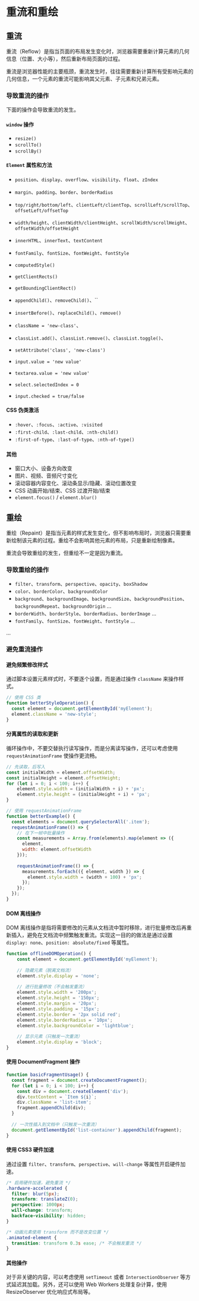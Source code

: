 # 重流和重绘

## 重流

重流（Reflow）是指当页面的布局发生变化时，浏览器需要重新计算元素的几何信息（位置、大小等），然后重新布局页面的过程。

重流是浏览器性能的主要瓶颈，重流发生时，往往需要重新计算所有受影响元素的几何信息，一个元素的重流可能影响其父元素、子元素和兄弟元素。

### 导致重流的操作

下面的操作会导致重流的发生。

#### `window` 操作

- `resize()`
- `scrollTo()`
- `scrollBy()`

#### `Element` 属性和方法

- `position`、`display`、`overflow`、`visibility`、`float`、`zIndex`
- `margin`、`padding`、`border`、`borderRadius`
- `top/right/bottom/left`、`clientLeft/clientTop`、`scrollLeft/scrollTop`、`offsetLeft/offsetTop`
- `width/height`、`clientWidth/clientHeight`、`scrollWidth/scrollHeight`、`offsetWidth/offsetHeight`

- `innerHTML`、`innerText`、`textContent`
- `fontFamily`、`fontSize`、`fontWeight`、`fontStyle`

- `computedStyle()`
- `getClientRects()`
- `getBoundingClientRect()`

- `appendChild()`、`removeChild()`、``
- `insertBefore()`、`replaceChild()`、`remove()`

- `className = 'new-class'`、
- `classList.add()`、`classList.remove()`、`classList.toggle()`、
- `setAttribute('class', 'new-class')`

- `input.value = 'new value'`
- `textarea.value = 'new value'`
- `select.selectedIndex = 0`
- `input.checked = true/false`

#### CSS 伪类激活

- `:hover`、`:focus`、`:active`、`:visited`
- `:first-child`、`:last-child`、`:nth-child()`
- `:first-of-type`、`:last-of-type`、`:nth-of-type()`

#### 其他

- 窗口大小、设备方向改变
- 图片、视频、音频尺寸变化
- 滚动容器内容变化、滚动条显示/隐藏、滚动位置改变
- CSS 动画开始/结束、CSS 过渡开始/结束
- `element.focus()` / `element.blur()`

## 重绘

重绘（Repaint）是指当元素的样式发生变化，但不影响布局时，浏览器只需要重新绘制该元素的过程。重绘不会影响其他元素的布局，只是重新绘制像素。

重流会导致重绘的发生，但重绘不一定是因为重流。

### 导致重绘的操作

- `filter`、`transform`、`perspective`、`opacity`、`boxShadow`
- `color`、`borderColor`、`backgroundColor`
- `background`、`backgroundImage`、`backgroundSize`、`backgroundPosition`、`backgroundRepeat`、`backgroundOrigin` ...
- `borderWidth`、`borderStyle`、`borderRadius`、`borderImage` ...
- `fontFamily`、`fontSize`、`fontWeight`、`fontStyle` ...

...

### 避免重流操作

#### 避免频繁修改样式

通过脚本设置元素样式时，不要逐个设置，而是通过操作 `className` 来操作样式。

```javascript
// 使用 CSS 类
function betterStyleOperation() {
  const element = document.getElementById('myElement');
  element.className = 'new-style';
}
```

#### 分离属性的读取和更新

循环操作中，不要交替执行读写操作，而是分离读写操作，还可以考虑使用 `requestAnimationFrame` 使操作更流畅。

```javascript
// 先读取，后写入
const initialWidth = element.offsetWidth;
const initialHeight = element.offsetHeight;
for (let i = 0; i < 100; i++) {
    element.style.width = (initialWidth + i) + 'px';
    element.style.height = (initialHeight + i) + 'px';
}

// 使用 requestAnimationFrame
function betterExample() {
  const elements = document.querySelectorAll('.item');
  requestAnimationFrame(() => {
    // 在下一帧中批量操作
    const measurements = Array.from(elements).map(element => ({
      element,
      width: element.offsetWidth
    }));
    
    requestAnimationFrame(() => {
      measurements.forEach(({ element, width }) => {
        element.style.width = (width + 100) + 'px';
      });
    });
  });
}
```

#### DOM 离线操作

DOM 离线操作是指将需要修改的元素从文档流中暂时移除，进行批量修改后再重新插入，避免在文档流中频繁触发重流。实现这一目的的做法是通过设置 `display: none`、`position: absolute/fixed` 等属性。

```javascript
function offlineDOMOperation() {
    const element = document.getElementById('myElement');
    
    // 隐藏元素（脱离文档流）
    element.style.display = 'none';
    
    // 进行批量修改（不会触发重流）
    element.style.width = '200px';
    element.style.height = '150px';
    element.style.margin = '20px';
    element.style.padding = '15px';
    element.style.border = '2px solid red';
    element.style.borderRadius = '10px';
    element.style.backgroundColor = 'lightblue';
    
    // 显示元素（只触发一次重流）
    element.style.display = 'block';
}
```

#### 使用 DocumentFragment 操作

```javascript
function basicFragmentUsage() {
  const fragment = document.createDocumentFragment();
  for (let i = 0; i < 100; i++) {
    const div = document.createElement('div');
    div.textContent = `Item ${i}`;
    div.className = 'list-item';
    fragment.appendChild(div);
  }
  
  // 一次性插入到文档中（只触发一次重流）
  document.getElementById('list-container').appendChild(fragment);
}
```

#### 使用 CSS3 硬件加速

通过设置 `filter`、`transform`、`perspective`、`will-change` 等属性开启硬件加速。

```css
/* 启用硬件加速，避免重流 */
.hardware-accelerated {
  filter: blur(5px);
  transform: translateZ(0);
  perspective: 1000px;
  will-change: transform;
  backface-visibility: hidden;
}

/* 动画元素使用 transform 而不是改变位置 */
.animated-element {
  transition: transform 0.3s ease; /* 不会触发重流 */
}
```

#### 其他操作

对于非关键的内容，可以考虑使用 `setTimeout` 或者 `IntersectionObserver` 等方式延迟其加载。另外，还可以使用 Web Workers 处理复杂计算，使用 ResizeObserver 优化响应式布局等。
